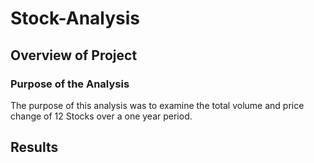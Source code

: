 # Stock-Analysis

## Overview of Project

### Purpose of the Analysis

The purpose of this analysis was to examine the total volume and price change of 12 Stocks over a one year period.

## Results


